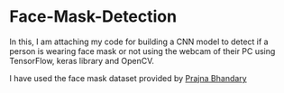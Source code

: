 # Face-Mask-Detection
In this, I am attaching my code for building a CNN model to detect if a person is wearing face mask or not using the webcam of their PC using TensorFlow, keras library and OpenCV.

I have used the face mask dataset provided by [Prajna Bhandary](https://www.linkedin.com/feed/update/urn%3Ali%3Aactivity%3A6655711815361761280/)
